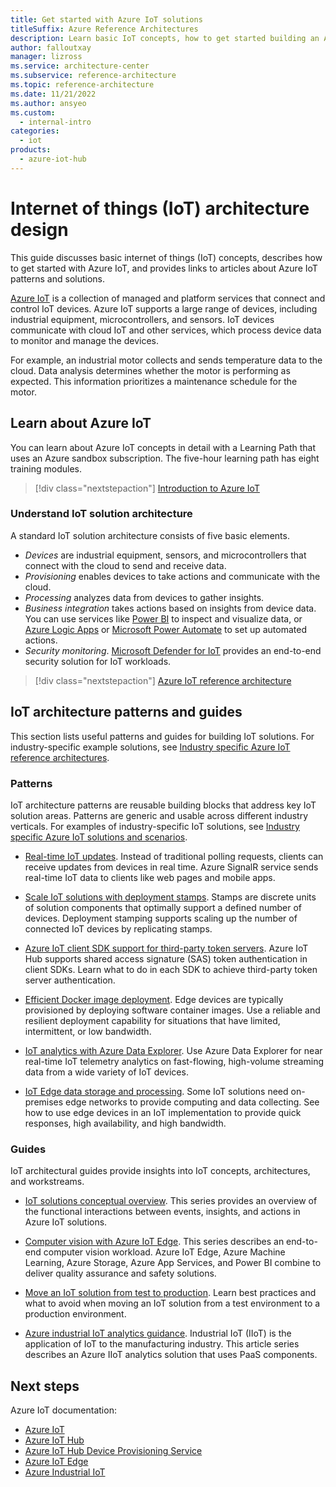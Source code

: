 ```yaml
---
title: Get started with Azure IoT solutions
titleSuffix: Azure Reference Architectures
description: Learn basic IoT concepts, how to get started building an Azure IoT solution, and how to optimize an IoT solution for production.
author: falloutxay
manager: lizross
ms.service: architecture-center
ms.subservice: reference-architecture
ms.topic: reference-architecture
ms.date: 11/21/2022
ms.author: ansyeo
ms.custom:
  - internal-intro
categories:
  - iot
products:
  - azure-iot-hub
---
```


# Internet of things (IoT) architecture design

This guide discusses basic internet of things (IoT) concepts, describes how to get started with Azure IoT, and provides links to articles about Azure IoT patterns and solutions.

[Azure IoT](https://azure.microsoft.com/overview/iot) is a collection of managed and platform services that connect and control IoT devices. Azure IoT supports a large range of devices, including industrial equipment, microcontrollers, and sensors. IoT devices communicate with cloud IoT and other services, which process device data to monitor and manage the devices.

For example, an industrial motor collects and sends temperature data to the cloud. Data analysis determines whether the motor is performing as expected. This information prioritizes a maintenance schedule for the motor.

## Learn about Azure IoT

You can learn about Azure IoT concepts in detail with a Learning Path that uses an Azure sandbox subscription. The five-hour learning path has eight training modules.

> [!div class="nextstepaction"]
> [Introduction to Azure IoT](/training/paths/introduction-to-azure-iot)

### Understand IoT solution architecture

A standard IoT solution architecture consists of five basic elements.

- *Devices* are industrial equipment, sensors, and microcontrollers that connect with the cloud to send and receive data.
- *Provisioning* enables devices to take actions and communicate with the cloud.
- *Processing* analyzes data from devices to gather insights.
- *Business integration* takes actions based on insights from device data. You can use services like [Power BI](https://powerbi.microsoft.com) to inspect and visualize data, or [Azure Logic Apps](https://azure.microsoft.com/services/logic-apps) or [Microsoft Power Automate](https://powerautomate.microsoft.com) to set up automated actions.
- *Security monitoring*. [Microsoft Defender for IoT](https://azure.microsoft.com/services/iot-defender) provides an end-to-end security solution for IoT workloads.

> [!div class="nextstepaction"]
> [Azure IoT reference architecture](../iot.yml)

## IoT architecture patterns and guides

This section lists useful patterns and guides for building IoT solutions. For industry-specific example solutions, see [Industry specific Azure IoT reference architectures](industry-iot-hub-page.md).

### Patterns

IoT architecture patterns are reusable building blocks that address key IoT solution areas. Patterns are generic and usable across different industry verticals. For examples of industry-specific IoT solutions, see [Industry specific Azure IoT solutions and scenarios](industry-iot-hub-page.md).

- [Real-time IoT updates](../../example-scenario/iot/real-time-iot-updates-cloud-apps.yml). Instead of traditional polling requests, clients can receive updates from devices in real time. Azure SignalR service sends real-time IoT data to clients like web pages and mobile apps.

- [Scale IoT solutions with deployment stamps](../../example-scenario/iot/application-stamps.yml). Stamps are discrete units of solution components that optimally support a defined number of devices. Deployment stamping supports scaling up the number of connected IoT devices by replicating stamps.

- [Azure IoT client SDK support for third-party token servers](../../guide/iot/azure-iot-client-sdk-support.yml). Azure IoT Hub supports shared access signature (SAS) token authentication in client SDKs. Learn what to do in each SDK to achieve third-party token server authentication.

- [Efficient Docker image deployment](../../example-scenario/iot/efficient-docker-image-deployment.yml). Edge devices are typically provisioned by deploying software container images. Use a reliable and resilient deployment capability for situations that have limited, intermittent, or low bandwidth.

- [IoT analytics with Azure Data Explorer](../../solution-ideas/articles/iot-azure-data-explorer.yml). Use Azure Data Explorer for near real-time IoT telemetry analytics on fast-flowing, high-volume streaming data from a wide variety of IoT devices.

- [IoT Edge data storage and processing](../../solution-ideas/articles/data-storage-edge.yml). Some IoT solutions need on-premises edge networks to provide computing and data collecting. See how to use edge devices in an IoT implementation to provide quick responses, high availability, and high bandwidth.

### Guides

IoT architectural guides provide insights into IoT concepts, architectures, and workstreams.

- [IoT solutions conceptual overview](/azure/architecture/reference-architectures/iot/iot-architecture-overview). This series provides an overview of the functional interactions between events, insights, and actions in Azure IoT solutions.

- [Computer vision with Azure IoT Edge](../../guide/iot-edge-vision/index.md). This series describes an end-to-end computer vision workload. Azure IoT Edge, Azure Machine Learning, Azure Storage, Azure App Services, and Power BI combine to deliver quality assurance and safety solutions.

- [Move an IoT solution from test to production](../../example-scenario/iot/iot-move-to-production.yml). Learn best practices and what to avoid when moving an IoT solution from a test environment to a production environment.

- [Azure industrial IoT analytics guidance](../../guide/iiot-guidance/iiot-architecture.yml). Industrial IoT (IIoT) is the application of IoT to the manufacturing industry. This article series describes an Azure IIoT analytics solution that uses PaaS components.

## Next steps

Azure IoT documentation:

- [Azure IoT](/azure/iot-fundamentals)
- [Azure IoT Hub](/azure/iot-hub)
- [Azure IoT Hub Device Provisioning Service](/azure/iot-dps)
- [Azure IoT Edge](/azure/iot-edge)
- [Azure Industrial IoT](/azure/industrial-iot)
